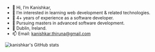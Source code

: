 - 👋 Hi, I’m Kanishkar,
- 👀 I’m interested in learning web development & related technologies. 
- 🌱 4+ years of experience as a software developer.
- 🏫 Pursuing masters in advanced software development.
- 📍 Dublin, Ireland.
- 📫 Email: kanishkar.thiruna@gmail.com

![kanishkar's GitHub stats](https://github-readme-stats.vercel.app/api?username=kanishkart&show_icons=true&theme=graywhite)
